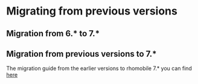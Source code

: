 # Migrating from previous versions

## Migration from 6.* to 7.*


## Migration from previous versions to 7.*

The migration guide from the earlier versions to rhomobile 7.* you can find [here](../../7.1/apiusage)
